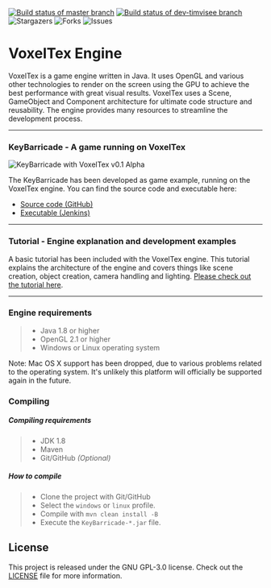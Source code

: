 [![Build status of master branch](https://circleci.com/gh/timvisee/voxeltex-engine/tree/master.svg?style=svg)](https://circleci.com/gh/timvisee/voxeltex-engine/tree/master)
[![Build status of dev-timvisee branch](https://circleci.com/gh/timvisee/voxeltex-engine/tree/dev-timvisee.svg?style=svg)](https://circleci.com/gh/timvisee/voxeltex-engine/tree/dev-timvisee)
![Stargazers](https://img.shields.io/github/stars/timvisee/voxeltex-engine.svg)
![Forks](https://img.shields.io/github/forks/timvisee/voxeltex-engine.svg)
![Issues](https://img.shields.io/github/issues/timvisee/voxeltex-engine.svg)

# VoxelTex Engine

VoxelTex is a game engine written in Java.
It uses OpenGL and various other technologies to render on the screen using the GPU to achieve the best performance with great visual results.
VoxelTex uses a Scene, GameObject and Component architecture for ultimate code structure and reusability.
The engine provides many resources to streamline the development process.



---



### KeyBarricade - A game running on VoxelTex

![KeyBarricade with VoxelTex v0.1 Alpha](http://i.imgur.com/6A82f72.jpg)

The KeyBarricade has been developed as game example, running on the VoxelTex engine.
You can find the source code and executable here:

* [Source code (GitHub)](https://github.com/timvisee/KeyBarricade)
* [Executable (Jenkins)](http://ci.xephi.fr/job/KeyBarricade/)



---



### Tutorial - Engine explanation and development examples
A basic tutorial has been included with the VoxelTex engine.
This tutorial explains the architecture of the engine and covers things like scene creation, object creation, camera handling and lighting.
[Please check out the tutorial here](https://github.com/timvisee/voxeltex-engine/tree/master/src/main/java/com/timvisee/voxeltex/example/example1#voxeltex-engine---example-one).




---



### Engine requirements
>- Java 1.8 or higher
>- OpenGL 2.1 or higher
>- Windows or Linux operating system

Note: Mac OS X support has been dropped,
due to various problems related to the operating system.
It's unlikely this platform will officially be supported again in the future.

### Compiling

##### Compiling requirements
>- JDK 1.8
>- Maven
>- Git/GitHub _(Optional)_

##### How to compile
>- Clone the project with Git/GitHub
>- Select the `windows` or `linux` profile.
>- Compile with `mvn clean install -B`
>- Execute the `KeyBarricade-*.jar` file.

## License
This project is released under the GNU GPL-3.0 license. Check out the [LICENSE](LICENSE) file for more information.
